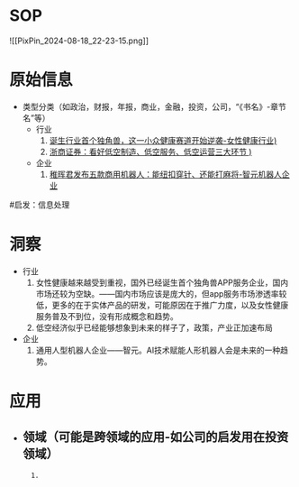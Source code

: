 # SOP

![[PixPin_2024-08-18_22-23-15.png]]

# 原始信息

- 类型分类（如政治，财报，年报，商业，金融，投资，公司，“《书名》-章节名”等）
	- 行业
		1. [诞生行业首个独角兽，这一小众健康赛道开始逆袭-女性健康行业)](https://www.36kr.com/p/2910914840779651) 
		2. [浙商证券：看好低空制造、低空服务、低空运营三大环节 )](https://www.yicai.com/news/102236387.html) 
	- 企业
		1. [稚晖君发布五款商用机器人：能纽扣穿针、还能打麻将-智元机器人企业](https://www.36kr.com/p/2911230419147648) 

#启发：信息处理
# 洞察

- 行业
	1. 女性健康越来越受到重视，国外已经诞生首个独角兽APP服务企业，国内市场还较为空缺。——国内市场应该是庞大的，但app服务市场渗透率较低，更多的在于实体产品的研发，可能原因在于推广力度，以及女性健康服务普及不到位，没有形成概念和趋势。
	2. 低空经济似乎已经能够想象到未来的样子了，政策，产业正加速布局
- 企业
	1. 通用人型机器人企业——智元。AI技术赋能人形机器人会是未来的一种趋势。
# 应用

- 领域（可能是跨领域的应用-如公司的启发用在投资领域）
	- 
		1. 


